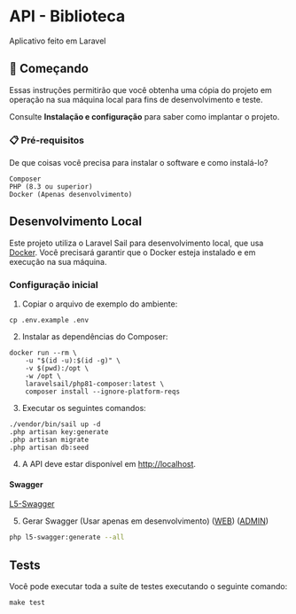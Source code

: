 # API - Biblioteca

Aplicativo feito em Laravel

## 🚀 Começando

Essas instruções permitirão que você obtenha uma cópia do projeto em operação na sua máquina local para fins de desenvolvimento e teste.

Consulte **Instalação e configuração** para saber como implantar o projeto.

### 📋 Pré-requisitos

De que coisas você precisa para instalar o software e como instalá-lo?

```
Composer
PHP (8.3 ou superior)
Docker (Apenas desenvolvimento)
```

## Desenvolvimento Local

Este projeto utiliza o Laravel Sail para desenvolvimento local, que usa [Docker](https://www.docker.com/get-started). Você precisará garantir que o Docker esteja instalado e em execução na sua máquina.

### Configuração inicial

1. Copiar o arquivo de exemplo do ambiente:
```shell
cp .env.example .env
```

2. Instalar as dependências do Composer:
```shell
docker run --rm \
    -u "$(id -u):$(id -g)" \
    -v $(pwd):/opt \
    -w /opt \
    laravelsail/php81-composer:latest \
    composer install --ignore-platform-reqs
```

3. Executar os seguintes comandos:
```shell
./vendor/bin/sail up -d
.php artisan key:generate
.php artisan migrate
.php artisan db:seed
```

4. A API deve estar disponível em [http://localhost](http://localhost).

#### Swagger

[L5-Swagger](https://github.com/DarkaOnLine/L5-Swagger)

5. Gerar Swagger (Usar apenas em desenvolvimento) ([WEB](http://localhost/web/documentation)) ([ADMIN](http://localhost/admin/documentation))
```bash
php l5-swagger:generate --all
```

## Tests

Você pode executar toda a suíte de testes executando o seguinte comando:

```shell
make test
```
